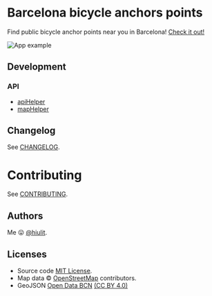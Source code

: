 # Barcelona bicycle anchors points

Find public bicycle anchor points near you in Barcelona! [Check it out!](https://hiulit.github.io/barcelona-bicycle-anchor-points/)

![App example](app-example.png)

## Development

### API

-   [apiHelper](/docs/apiHelper.md)
-   [mapHelper](/docs/mapHelper.md)

## Changelog

See [CHANGELOG](/CHANGELOG.md).

# Contributing

See [CONTRIBUTING](/CONTRIBUTING.md).

## Authors

Me 😛 [@hiulit](https://github.com/hiulit).

## Licenses

-   Source code [MIT License](/LICENSE).
-   Map data &copy; <a href="http://openstreetmap.org">OpenStreetMap</a> contributors.
-   GeoJSON <a href="https://portaldades.ajuntament.barcelona.cat/ca/microdades/6778b87d-da09-4eb8-9504-5c9ae5fbfad9">Open Data BCN</a> <a href="https://creativecommons.org/licenses/by/4.0/">(CC BY 4.0)</a>
